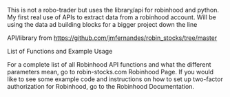 This is not a robo-trader but uses the library/api for robinhood and python. My first real use of APIs to extract data from a robinhood account. Will be using the data ad building blocks for a bigger project down the line

API/library from https://github.com/jmfernandes/robin_stocks/tree/master

List of Functions and Example Usage

For a complete list of all Robinhood API functions and what the different parameters mean, go to robin-stocks.com Robinhood Page. If you would like to see some example code and instructions on how to set up two-factor authorization for Robinhood, go to the Robinhood Documentation.
